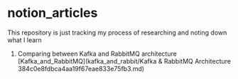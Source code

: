 # notion_articles
This repository is just tracking my process of researching and noting down what I learn

1. Comparing between Kafka and RabbitMQ architecture [Kafka_and_RabbitMQ](kafka_and_rabbit/Kafka & RabbitMQ Architecture 384c0e8fdbca4aa19f67eae833e75fb3.md)

